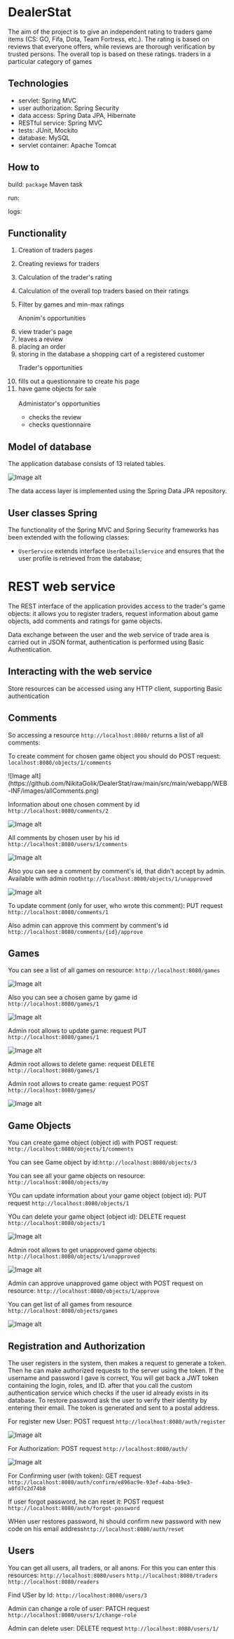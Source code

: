 # DealerStat
The aim of the project is to give an independent rating to traders
game items (CS: GO, Fifa, Dota, Team Fortress, etc.). The rating is based on
reviews that everyone offers, while reviews are thorough
verification by trusted persons. The overall top is based on these ratings.
traders in a particular category of games

<h2>Technologies</h2>

<ul class="discharged">
    <li>servlet: Spring MVC</li>
    <li>user authorization: Spring Security</li>
    <li>data access: Spring Data JPA, Hibernate</li>
    <li>RESTful service: Spring MVC</li>
    <li>tests: JUnit, Mockito</li>
    <li>database: MySQL</li>
    <li>servlet container: Apache Tomcat</li>
</ul>

<h2>How to</h2>

<p>
<p>build: <code>package</code> Maven task
<p>run: <code></code>
<p>logs: <code></code>

<h2>Functionality</h2>

1. Creation of traders pages
2. Creating reviews for traders
3. Calculation of the trader's rating
4. Calculation of the overall top traders based on their ratings
5. Filter by games and min-max ratings

    Anonim's opportunities
            <li>view trader's page</li>
            <li>leaves a review</li>
            <li>placing an order</li>
            <li>storing in the database a shopping cart of a registered customer</li>
        </ul>
   
    Trader's opportunities
            <li>fills out a questionnaire to create his page</li>
            <li>have game objects for sale</li>
        </ul>        
    Administator's opportunities
        <ul>
            <li>checks the review</li>
            <li>checks questionnaire</li>
        </ul>

<h2>Model of database</h2>
<p>The application database consists of 13 related tables.</p>

![Image alt](https://github.com/NikitaGolik/DealerStat/raw/main/src/main/resources/mydb.png)

<p>The data access layer is implemented using the Spring Data JPA repository.</p>

<h2>User classes Spring</h2>
<p>
The functionality of the Spring MVC and Spring Security frameworks has been extended with the following classes:</p>
<ul class="discharged">
    <li><code>UserService</code> extends interface <code>UserDetailsService</code>
        and ensures that the user profile is retrieved from the database;</li>  
   </ul>
   
   <h1>REST web service</h1>
   <p>The REST interface of the application provides access to the trader's game objects: it allows you to register traders, 
   request information about game objects, add comments and ratings for game objects.</p>
   <p>Data exchange between the user and the web service of trade area is carried out in JSON format, authentication is 
   performed using Basic Authentication.</p>
   
<h2>Interacting with the web service</h2>   
<p>Store resources can be accessed using any HTTP client,
       supporting Basic authentication</p>
<h2>Comments</h2> 
<p>So accessing a resource <code>http://localhost:8080/</code>
           returns a list of all comments:</p>
    
           
<p>To create comment for chosen game object you should do POST request: <code>localhost:8080/objects/1/comments</code></p>           
![Image alt](https://github.com/NikitaGolik/DealerStat/raw/main/src/main/webapp/WEB-INF/images/allComments.png)

<p>Information about one chosen comment by id <code>http://localhost:8080/comments/2</code></p>

![Image alt](https://github.com/NikitaGolik/DealerStat/raw/main/src/main/webapp/WEB-INF/images/getCommentById.png)

<p>All comments by chosen user by his id <code>http://localhost:8080/users/1/comments</code></p>

![Image alt](https://github.com/NikitaGolik/DealerStat/raw/main/src/main/webapp/WEB-INF/images/COmmentsByUser.png)

<p>Also you can see a comment by comment's id, that didn't accept by admin. Available with admin root<code>http://localhost:8080/objects/1/unapproved</code></p>

![Image alt](https://github.com/NikitaGolik/DealerStat/raw/main/src/main/webapp/WEB-INF/images/GEtUnapprovedComment.png)
<p>To update comment (only for user, who wrote this comment): PUT request <code>http://localhost:8080/comments/1</code></p>
<p>Also admin can approve this comment by comment's id <code>http://localhost:8080/comments/{id}/approve</code></p>

<h2> Games</h2>
<p>You can see a list of all games on resource: <code>http://localhost:8080/games</code></p>

![Image alt](https://github.com/NikitaGolik/DealerStat/raw/main/src/main/webapp/WEB-INF/images/GamesAll.png)

<p>Also you can see a chosen game by game id <code>http://localhost:8080/games/1</code></p>

![Image alt](https://github.com/NikitaGolik/DealerStat/raw/main/src/main/webapp/WEB-INF/images/GameById.png)

<p>Admin root allows to update game: request PUT <code>http://localhost:8080/games/1</code></p>

![Image alt](https://github.com/NikitaGolik/DealerStat/raw/main/src/main/webapp/WEB-INF/images/updateGame.png)

<p>Admin root allows to delete game: request DELETE <code>http://localhost:8080/games/1</code></p>
<p>Admin root allows to create game: request POST <code>http://localhost:8080/games/</code></p>

![Image alt](https://github.com/NikitaGolik/DealerStat/raw/main/src/main/webapp/WEB-INF/images/CreateGame.png)

<h2>Game Objects </h2>

<p>You can create game object (object id) with POST request: <code>http://localhost:8080/objects/1/comments</code></p>
<p>You can see Game object by id:<code>http://localhost:8080/objects/3</code></p>
<p>You can see all your game objects on resource: <code>http://localhost:8080/objects/my</code></p>
<p>YOu can update information about your game object (object id): PUT request <code>http://localhost:8080/objects/1</code></p>
<p>YOu can delete your game object (object id): DELETE request <code>http://localhost:8080/objects/1</code></p>

![Image alt](https://github.com/NikitaGolik/DealerStat/raw/main/src/main/webapp/WEB-INF/images/GameObjectById.png)

<p>Admin root allows to get unapproved game objects: <code>http://localhost:8080/objects/1/unapproved</code></p>

![Image alt](https://github.com/NikitaGolik/DealerStat/raw/main/src/main/webapp/WEB-INF/images/GEtUnapprovedGameobject.png)

<p>Admin can approve unapproved game object with POST request on resource: <code>http://localhost:8080/objects/1/approve</code></p>

<p>You can get list of all games from resource <code>http://localhost:8080/objects/games</code> </p>

![Image alt](https://github.com/NikitaGolik/DealerStat/raw/main/src/main/webapp/WEB-INF/images/FindGameObjectByGame.png)

<h2>Registration and Authorization</h2>
The user registers in the system, then makes a request to generate a token. Then he can make authorized requests to the 
server using the token.
If the username and password I gave is correct, You will get back a JWT token containing the login, roles, and ID. after 
that you call the custom authentication service which checks if the user id already exists in its database.
To restore password ask the user to verify their identity by entering their email.
The token is generated and sent to a postal address.

<p>For register new User: POST request <code>http://localhost:8080/auth/register</code> </p>

![Image alt](https://github.com/NikitaGolik/DealerStat/raw/main/src/main/webapp/WEB-INF/images/Register.png)
<p>For Authorization: POST request <code>http://localhost:8080/auth/</code> </p>

![Image alt](https://github.com/NikitaGolik/DealerStat/raw/main/src/main/webapp/WEB-INF/images/Register.png)
<p>For Confirming user (with token): GET request <code>http://localhost:8080/auth/confirm/e896ac9e-93ef-4aba-b9e3-a0fd7c2d74b8</code></p>
<p>If user forgot password, he can reset it: POST request <code>http://localhost:8080/auth/forgot-password</code></p>
<p>WHen user restores password, hi should confirm new password with new code on his email address<code>http://localhost:8080/auth/reset</code></p>
<h2>Users</h2>
<p>You can get all users, all traders, or all anons. For this you can enter this resources:
<code>http://localhost:8080/users</code>
<code>http://localhost:8080/traders</code>
<code>http://localhost:8080/readers</code>
</p>
<p>Find USer by Id: <code>http://localhost:8080/users/3</code></p>
<p>Admin can change a role of user: PATCH request <code>http://localhost:8080/users/1/change-role</code></p>
<p>Admin can delete user: DELETE request <code>http://localhost:8080/users/1/</code></p>





